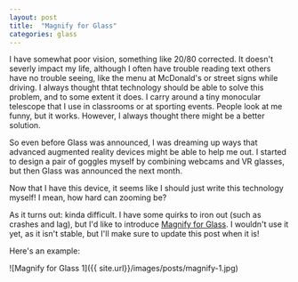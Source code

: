 ```yaml
---
layout: post
title:  "Magnify for Glass"
categories: glass
---
```

I have somewhat poor vision, something like 20/80 corrected. It
doesn't severly impact my life, although I often have trouble reading
text others have no trouble seeing, like the menu at McDonald's or
street signs while driving. I always thought thtat technology should
be able to solve this problem, and to some extent it does. I carry
around a tiny monocular telescope that I use in classrooms or at
sporting events. People look at me funny, but it works. However, I
always thought there might be a better solution.

So even before Glass was announced, I was dreaming up ways that
advanced augmented reality devices might be able to help me out. I
started to design a pair of goggles myself by combining webcams and VR
glasses, but then Glass was announced the next month.

Now that I have this device, it seems like I should just write this
technology myself! I mean, how hard can zooming be?

As it turns out: kinda difficult. I have some quirks to iron out (such
as crashes and lag), but I'd like to introduce [Magnify for Glass][magnify]. I
wouldn't use it yet, as it isn't stable, but I'll make sure to update
this post when it is!

Here's an example:

![Magnify for Glass 1]({{ site.url}}/images/posts/magnify-1.jpg)

[magnify]: https://github.com/colegleason/magnify-for-glass
